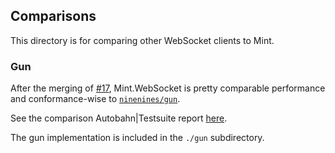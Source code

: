 ## Comparisons

This directory is for comparing other WebSocket clients to Mint.

### Gun

After the merging of
[#17](https://github.com/NFIBrokerage/mint_web_socket/pull/17),
Mint.WebSocket is pretty comparable performance and conformance-wise to
[`ninenines/gun`](https://github.com/ninenines/gun).

See the comparison Autobahn|Testsuite report
[here](https://mint-websocket.nyc3.digitaloceanspaces.com/compare/gun/index.html).

The gun implementation is included in the `./gun` subdirectory.
